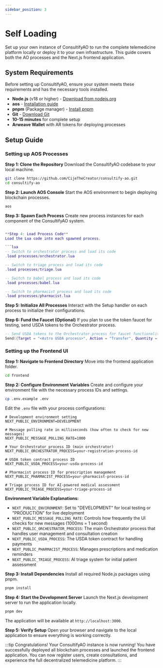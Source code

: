 ```yaml
---
sidebar_position: 3
---
```


# Self Loading

Set up your own instance of ConsultifyAO to run the complete telemedicine platform locally or deploy it to your own infrastructure. This guide covers both the AO processes and the Next.js frontend application.

## System Requirements

Before setting up ConsultifyAO, ensure your system meets these requirements and has the necessary tools installed.

- **Node.js** (v18 or higher) - [Download from nodejs.org](https://nodejs.org/)
- **aos** - [Installation guide](https://cookbook_ao.g8way.io/)
- **pnpm** (Package manager) - [Install pnpm](https://pnpm.io/installation)
- **Git** - [Download Git](https://git-scm.com/downloads)
- **10-15 minutes** for complete setup
- **Arweave Wallet** with AR tokens for deploying processes

## Setup Guide

### Setting up AOS Processes

**Step 1: Clone the Repository**
Download the ConsultifyAO codebase to your local machine.

```bash
git clone https://github.com/CijeTheCreator/consultify-ao.git
cd consultify-ao
```

**Step 2: Launch AOS Console**
Start the AOS environment to begin deploying blockchain processes.

```bash
aos
```

**Step 3: Spawn Each Process**
Create new process instances for each component of the ConsultifyAO system.

```lua

**Step 4: Load Process Code**
Load the Lua code into each spawned process.

```lua
-- Switch to orchestrator process and load its code
.load processes/orchestrator.lua

-- Switch to triage process and load its code
.load processes/triage.lua

-- Switch to babel process and load its code
.load processes/babel.lua

-- Switch to pharmacist process and load its code
.load processes/pharmacist.lua
```

**Step 5: Initialize All Processes**
Interact with the Setup handler on each process to initialize their configurations.

**Step 6: Fund the Faucet (Optional)**
If you plan to use the token faucet for testing, send USDA tokens to the Orchestrator process.

```lua
-- Send USDA tokens to the Orchestrator process for faucet functionality
Send({Target = "<Astro USDA process>", Action = "Transfer", Quantity = "1000", Recipient = "<Orchestrator Process ID>"})
```

### Setting up the Frontend UI

**Step 1: Navigate to Frontend Directory**
Move into the frontend application folder.

```bash
cd frontend
```

**Step 2: Configure Environment Variables**
Create and configure your environment file with the necessary process IDs and settings.

```bash
cp .env.example .env
```

Edit the `.env` file with your process configurations:

```env
# Development environment setting
NEXT_PUBLIC_ENVIRONMENT=DEVELOPMENT

# Message polling rate in milliseconds (how often to check for new messages)
NEXT_PUBLIC_MESSAGE_POLLING_RATE=1000

# Your Orchestrator process ID (main orchestrator)
NEXT_PUBLIC_ORCHESTRATOR_PROCESS=your-registration-process-id

# USDA token contract process ID
NEXT_PUBLIC_USDA_PROCESS=your-usda-process-id

# Pharmacist process ID for prescription management
NEXT_PUBLIC_PHARMACIST_PROCESS=your-pharmacist-process-id

# Triage process ID for AI-powered medical assessment
NEXT_PUBLIC_TRIAGE_PROCESS=your-triage-process-id
```

**Environment Variable Explanations:**
- `NEXT_PUBLIC_ENVIRONMENT`: Set to "DEVELOPMENT" for local testing or "PRODUCTION" for live deployment
- `NEXT_PUBLIC_MESSAGE_POLLING_RATE`: Controls how frequently the UI checks for new messages (1000ms = 1 second)
- `NEXT_PUBLIC_ORCHESTRATOR_PROCESS`: The main Orchestrator process that handles user management and consultation creation
- `NEXT_PUBLIC_USDA_PROCESS`: The USDA token contract for handling payments
- `NEXT_PUBLIC_PHARMACIST_PROCESS`: Manages prescriptions and medication reminders
- `NEXT_PUBLIC_TRIAGE_PROCESS`: AI triage system for initial patient assessment

**Step 3: Install Dependencies**
Install all required Node.js packages using pnpm.

```bash
pnpm install
```

**Step 4: Start the Development Server**
Launch the Next.js development server to run the application locally.

```bash
pnpm dev
```

The application will be available at `http://localhost:3000`.

**Step 5: Verify Setup**
Open your browser and navigate to the local application to ensure everything is working correctly.

:::tip Congratulations!
Your ConsultifyAO instance is now running! You have successfully deployed all blockchain processes and launched the frontend application. You can now register users, create consultations, and experience the full decentralized telemedicine platform.
:::

